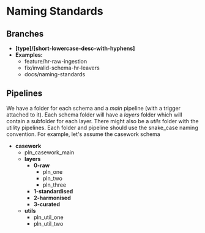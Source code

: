# Naming Standards

## Branches

- **[type]/[short-lowercase-desc-with-hyphens]**
- **Examples:**
  - feature/hr-raw-ingestion
  - fix/invalid-schema-hr-leavers
  - docs/naming-standards
  
## Pipelines

We have a folder for each schema and a *main* pipeline (with a trigger attached to it). Each schema folder will have a *layers* folder which will contain a subfolder for each layer. There might also be a *utils* folder with the utility pipelines. Each folder and pipeline should use the snake_case naming convention. For example, let's assume the casework schema

- **casework**
  - pln_casework_main
  - **layers**
    - **0-raw**
      - pln_one
      - pln_two
      - pln_three
    - **1-standardised**
    - **2-harmonised**
    - **3-curated**
  - **utils**
    - pln_util_one
    - pln_util_two

